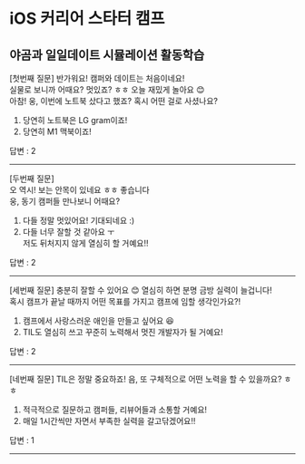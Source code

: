 # iOS 커리어 스타터 캠프

## 야곰과 일일데이트 시뮬레이션 활동학습
[첫번째 질문]
반가워요! 캠퍼와 데이트는 처음이네요!            
실물로 보니까 어때요? 멋있죠? ㅎㅎ 오늘 재밌게 놀아요 😊            
아참! 웅, 이번에 노트북 샀다고 했죠? 혹시 어떤 걸로 사셨나요?            
            
1. 당연히 노트북은 LG gram이죠!            
2. 당연히 M1 맥북이죠!            


답변 : 2

---
[두번째 질문]        
오 역시! 보는 안목이 있네요 ㅎㅎ 좋습니다        
웅, 동기 캠퍼들 만나보니 어때요?         
        
1. 다들 정말 멋있어요! 기대되네요 :)        
2. 다들 너무 잘할 것 같아요 ㅜ         
    저도 뒤처지지 않게 열심히 할 거예요!!        

답변 : 2

---
[세번째 질문]
충분히 잘할 수 있어요 😊 열심히 하면 분명 금방 실력이 늘겁니다!            
혹시 캠프가 끝날 때까지 어떤 목표를 가지고 캠프에 임할 생각인가요?!            
            
1. 캠프에서 사랑스러운 애인을 만들고 싶어요 😆            
2. TIL도 열심히 쓰고 꾸준히 노력해서 멋진 개발자가 될 거예요!            

답변 : 2

---
[네번째 질문]
TIL은 정말 중요하죠! 음, 또 구체적으로 어떤 노력을 할 수 있을까요? ㅎㅎ                
                
1. 적극적으로 질문하고 캠퍼들, 리뷰어들과 소통할 거예요!                
2. 매일 1시간씩만 자면서 부족한 실력을 갈고닦겠어요!!                

답변 : 1

---


